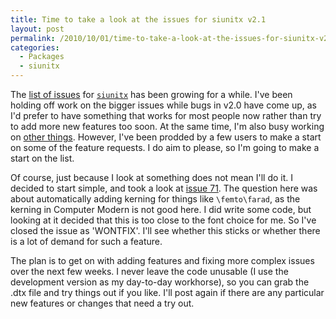 ```yaml
---
title: Time to take a look at the issues for siunitx v2.1
layout: post
permalink: /2010/10/01/time-to-take-a-look-at-the-issues-for-siunitx-v2-1/
categories:
  - Packages
  - siunitx
---
```

The [list of issues](https://github.com/josephwright/siunitx/issues?status=new&amp;status=open) for [`siunitx`](https://ctan.org/pkg/siunitx) has been growing for a while. I've been holding off work on the bigger issues while bugs in v2.0 have come up, as I'd prefer to have something that works for most people now rather than try to add more new features too soon. At the same time, I'm also busy working on [other things](https://www.latex-project.org/latex3.html). However, I've been prodded by a few users to make a start on some of the feature requests. I do aim to please, so I'm going to make a start on the list.

Of course, just because I look at something does not mean I'll do it. I decided to start simple, and took a look at [issue 71](https://github.com/josephwright/siunitx/issue/71/kerning-of-femto-prefix). The question here was about automatically adding kerning for things like `\femto\farad`, as the kerning in Computer Modern is not good here. I did write some code, but looking at it decided that this is too close to the font choice for me. So I've closed the issue as 'WONTFIX'. I'll see whether this sticks or whether there is a lot of demand for such a feature.

The plan is to get on with adding features and fixing more complex issues over the next few weeks. I never leave the code unusable (I use the development version as my day-to-day workhorse), so you can grab the .dtx file and try things out if you like. I'll post again if there are any particular new features or changes that need a try out.
